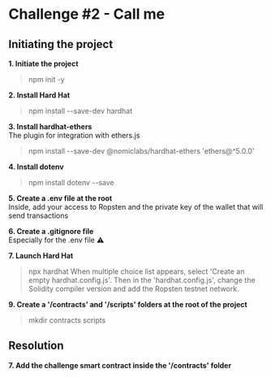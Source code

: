 # Challenge #2 - Call me

## Initiating the project

**1. Initiate the project**
> npm init -y
  
**2. Install Hard Hat**
> npm install --save-dev hardhat
  
**3. Install hardhat-ethers**  
The plugin for integration with ethers.js
> npm install --save-dev @nomiclabs/hardhat-ethers 'ethers@^5.0.0' 
  
**4. Install dotenv**
> npm install dotenv --save
  
  
**5. Create a .env file at the root**  
Inside, add your access to Ropsten and the private key of the wallet that will send transactions
  
  
**6. Create a .gitignore file**  
Especially for the .env file ⚠️
  
  
**7. Launch Hard Hat**  
> npx hardhat
When multiple choice list appears, select 'Create an empty hardhat.config.js'. Then in the 'hardhat.config.js', change the Solidity compiler version and add the Ropsten testnet network.
  
  
**9. Create a '/contracts' and '/scripts' folders at the root of the project**
> mkdir contracts scripts
  
## Resolution

**7. Add the challenge smart contract inside the '/contracts' folder**